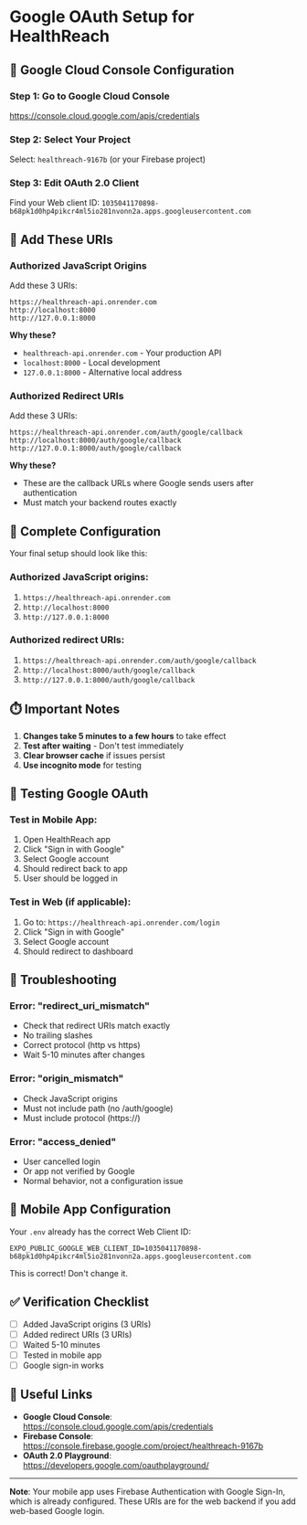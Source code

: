 # Google OAuth Setup for HealthReach

## 🔐 Google Cloud Console Configuration

### **Step 1: Go to Google Cloud Console**
https://console.cloud.google.com/apis/credentials

### **Step 2: Select Your Project**
Select: `healthreach-9167b` (or your Firebase project)

### **Step 3: Edit OAuth 2.0 Client**
Find your Web client ID: `1035041170898-b68pk1d0hp4pikcr4ml5io281nvonn2a.apps.googleusercontent.com`

## 📝 Add These URIs

### **Authorized JavaScript Origins**
Add these 3 URIs:

```
https://healthreach-api.onrender.com
http://localhost:8000
http://127.0.0.1:8000
```

**Why these?**
- `healthreach-api.onrender.com` - Your production API
- `localhost:8000` - Local development
- `127.0.0.1:8000` - Alternative local address

### **Authorized Redirect URIs**
Add these 3 URIs:

```
https://healthreach-api.onrender.com/auth/google/callback
http://localhost:8000/auth/google/callback
http://127.0.0.1:8000/auth/google/callback
```

**Why these?**
- These are the callback URLs where Google sends users after authentication
- Must match your backend routes exactly

## 🎯 Complete Configuration

Your final setup should look like this:

### **Authorized JavaScript origins:**
1. `https://healthreach-api.onrender.com`
2. `http://localhost:8000`
3. `http://127.0.0.1:8000`

### **Authorized redirect URIs:**
1. `https://healthreach-api.onrender.com/auth/google/callback`
2. `http://localhost:8000/auth/google/callback`
3. `http://127.0.0.1:8000/auth/google/callback`

## ⏱️ Important Notes

1. **Changes take 5 minutes to a few hours** to take effect
2. **Test after waiting** - Don't test immediately
3. **Clear browser cache** if issues persist
4. **Use incognito mode** for testing

## 🧪 Testing Google OAuth

### **Test in Mobile App:**
1. Open HealthReach app
2. Click "Sign in with Google"
3. Select Google account
4. Should redirect back to app
5. User should be logged in

### **Test in Web (if applicable):**
1. Go to: `https://healthreach-api.onrender.com/login`
2. Click "Sign in with Google"
3. Select Google account
4. Should redirect to dashboard

## 🐛 Troubleshooting

### **Error: "redirect_uri_mismatch"**
- Check that redirect URIs match exactly
- No trailing slashes
- Correct protocol (http vs https)
- Wait 5-10 minutes after changes

### **Error: "origin_mismatch"**
- Check JavaScript origins
- Must not include path (no /auth/google)
- Must include protocol (https://)

### **Error: "access_denied"**
- User cancelled login
- Or app not verified by Google
- Normal behavior, not a configuration issue

## 📱 Mobile App Configuration

Your `.env` already has the correct Web Client ID:
```
EXPO_PUBLIC_GOOGLE_WEB_CLIENT_ID=1035041170898-b68pk1d0hp4pikcr4ml5io281nvonn2a.apps.googleusercontent.com
```

This is correct! Don't change it.

## ✅ Verification Checklist

- [ ] Added JavaScript origins (3 URIs)
- [ ] Added redirect URIs (3 URIs)
- [ ] Waited 5-10 minutes
- [ ] Tested in mobile app
- [ ] Google sign-in works

## 🔗 Useful Links

- **Google Cloud Console**: https://console.cloud.google.com/apis/credentials
- **Firebase Console**: https://console.firebase.google.com/project/healthreach-9167b
- **OAuth 2.0 Playground**: https://developers.google.com/oauthplayground/

---

**Note**: Your mobile app uses Firebase Authentication with Google Sign-In, which is already configured. These URIs are for the web backend if you add web-based Google login.
